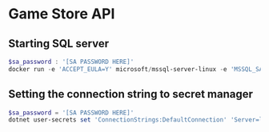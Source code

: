 # Game Store API

## Starting SQL server
```powershell
$sa_password : '[SA PASSWORD HERE]'
docker run -e 'ACCEPT_EULA=Y' microsoft/mssql-server-linux -e 'MSSQL_SA_PASSWORD=$sa_password' -p 1433:1433 -v sqlvolume:/var/opt/mssql  -d --rm --name mssql mcr.microsoft.com/mssql/server:2022-latest 
```

## Setting the connection string to secret manager
```powershell
$sa_password = '[SA PASSWORD HERE]'
dotnet user-secrets set 'ConnectionStrings:DefaultConnection' 'Server=localhost; Database=dotnet-steps ;User Id=sa; Password=$sa_password; Trusted_Connection=false; TrustServerCertificate=true;'
```